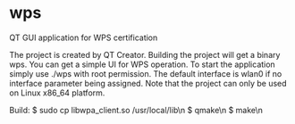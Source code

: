 # wps
QT GUI application for WPS certification

The project is created by QT Creator. Building the project will get a binary wps.
You can get a simple UI for WPS operation.
To start the application simply use ./wps with root permission.
The default interface is wlan0 if no interface parameter being assigned.
Note that the project can only be used on Linux x86_64 platform.

Build:
$ sudo cp libwpa_client.so /usr/local/lib\n
$ qmake\n
$ make\n
